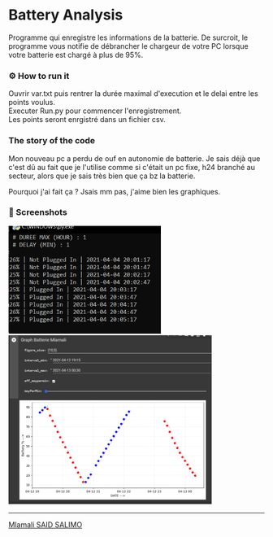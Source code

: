 # Battery Analysis
Programme qui enregistre les informations de la batterie. De surcroit, le programme vous notifie de débrancher le chargeur de votre PC lorsque votre batterie est chargé à plus de 95%.

### ⚙ How to run it
Ouvrir var.txt puis rentrer la durée maximal d'execution et le delai entre les points voulus. <br> 
Executer Run.py pour commencer l'enregistrement. <br> 
Les points seront enrgistré dans un fichier csv.


### The story of the code

Mon nouveau pc a perdu de ouf en autonomie de batterie. Je sais déjà que c'est dû au fait que je l'utilise comme si c'était un pc fixe, h24 branché au secteur, alors que je sais très bien que ça bz la batterie.

Pourquoi j'ai fait ça ? Jsais mm pas, j'aime bien les graphiques.

### 📸 Screenshots 

<img src="img/img1.PNG" width="300">
<img src="img/image_2021-04-13_004324.png" width="400">

---
[Mlamali SAID SALIMO](https://www.linkedin.com/in/mlamalisaidsalimo)  <br/>
